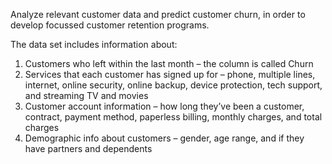 Analyze relevant customer data and predict customer churn, in order to develop focussed customer retention programs.

The data set includes information about:

1. Customers who left within the last month – the column is called Churn
2. Services that each customer has signed up for – phone, multiple lines, internet, online security, online backup, device protection, tech support, and streaming TV and movies
3. Customer account information – how long they’ve been a customer, contract, payment method, paperless billing, monthly charges, and total charges
4. Demographic info about customers – gender, age range, and if they have partners and dependents
